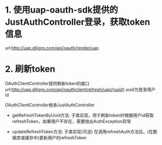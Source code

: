# 1. 使用uap-oauth-sdk提供的JustAuthController登录，获取token信息
url:http://uap.diligrp.com/api/oauth/render/uap

# 2. 刷新token
OAuthClientController提供刷新token的接口
url:http://uap.diligrp.com/api/oauthclient/refresh/uap/{uuid}
uuid为登录用户id

OAuthClientController继承JustAuthController
- getRefreshTokenByUuid方法:
子类实现，用于刷新token时根据用户id获取refreshToken，如果用户不存在，需要抛出AuthException异常

- updateRefreshToken方法:
子类实现(可选)
在调用refreshAuth方法后，(在数据库或缓存中)更新用户的refreshToken